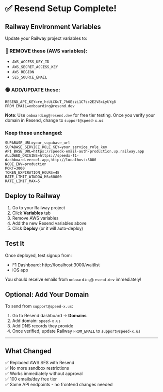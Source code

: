 # ✅ Resend Setup Complete!

## Railway Environment Variables

Update your Railway project variables to:

### 🔴 REMOVE these (AWS variables):
- `AWS_ACCESS_KEY_ID`
- `AWS_SECRET_ACCESS_KEY`
- `AWS_REGION`
- `SES_SOURCE_EMAIL`

### 🟢 ADD/UPDATE these:

```env
RESEND_API_KEY=re_hcUiCKuT_7h6Ezzi1C7sc2E2V8xLyUYg8
FROM_EMAIL=onboarding@resend.dev
```

**Note**: Use `onboarding@resend.dev` for free tier testing. Once you verify your domain in Resend, change to `support@speed-x.us`

### Keep these unchanged:
```env
SUPABASE_URL=your_supabase_url
SUPABASE_SERVICE_ROLE_KEY=your_service_role_key
API_BASE_URL=https://speedx-email-auth-production.up.railway.app
ALLOWED_ORIGINS=https://speedx-f1-dashboard.vercel.app,http://localhost:3000
NODE_ENV=production
PORT=3000
TOKEN_EXPIRATION_HOURS=48
RATE_LIMIT_WINDOW_MS=60000
RATE_LIMIT_MAX=5
```

## Deploy to Railway

1. Go to your Railway project
2. Click **Variables** tab
3. Remove AWS variables
4. Add the new Resend variables above
5. Click **Deploy** (or it will auto-deploy)

## Test It

Once deployed, test signup from:
- F1 Dashboard: http://localhost:3000/waitlist
- iOS app

You should receive emails from `onboarding@resend.dev` immediately!

## Optional: Add Your Domain

To send from `support@speed-x.us`:

1. Go to Resend dashboard → **Domains**
2. Add domain: `speed-x.us`
3. Add DNS records they provide
4. Once verified, update Railway `FROM_EMAIL` to `support@speed-x.us`

---

## What Changed

✅ Replaced AWS SES with Resend  
✅ No more sandbox restrictions  
✅ Works immediately without approval  
✅ 100 emails/day free tier  
✅ Same API endpoints - no frontend changes needed

